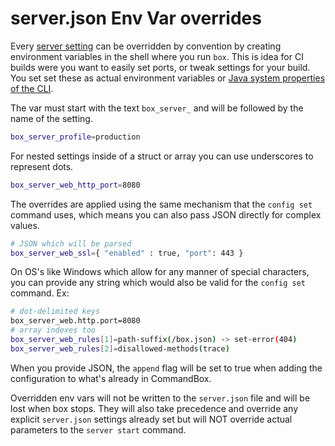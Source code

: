 # server.json Env Var overrides

Every [server setting](../server.json/) can be overridden by convention by creating environment variables in the shell where you run `box`.  This is idea for CI builds were you want to easily set ports, or tweak settings for your build.  You set set these as actual environment variables or [Java system properties of the CLI](https://commandbox.ortusbooks.com/usage/execution#ad-hoc-java-properties-for-the-cli).&#x20;

The var must start with the text `box_server_` and will be followed by the name of the setting.

```bash
box_server_profile=production
```

For nested settings inside of a struct or array you can use underscores to represent dots.

```bash
box_server_web_http_port=8080
```

The overrides are applied using the same mechanism that the `config set` command uses, which means you can also pass JSON directly for complex values.

```bash
# JSON which will be parsed
box_server_web_ssl={ "enabled" : true, "port": 443 }
```

On OS's like Windows which allow for any manner of special characters, you can provide any string which would also be valid for the `config set` command. Ex:

```bash
# dot-delimited keys
box_server_web.http.port=8080
# array indexes too
box_server_web_rules[1]=path-suffix(/box.json) -> set-error(404)
box_server_web_rules[2]=disallowed-methods(trace)
```

When you provide JSON, the `append` flag will be set to true when adding the configuration to what's already in CommandBox.

Overridden env vars will not be written to the `server.json` file and will be lost when box stops. They will also take precedence and override any explicit `server.json` settings already set but will NOT override actual parameters to the `server start` command.
